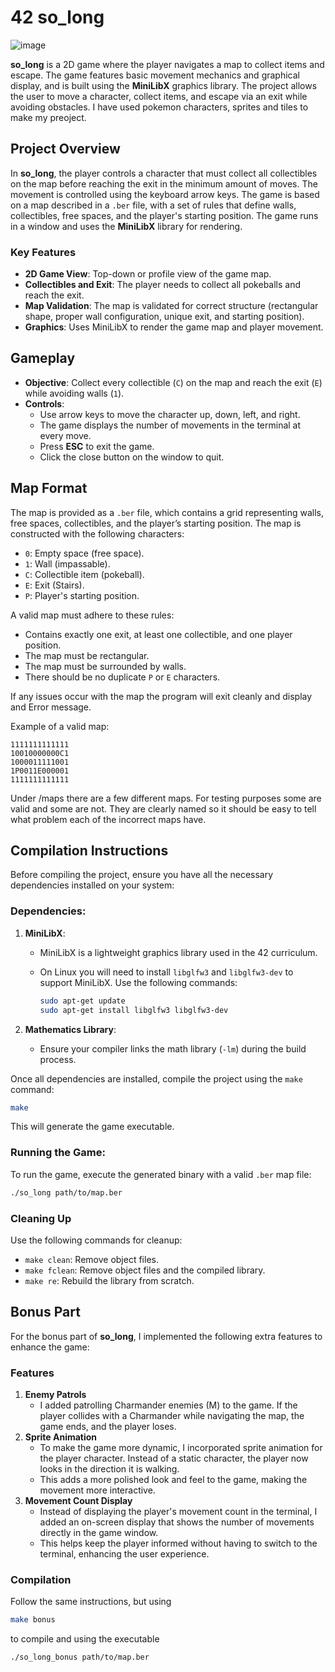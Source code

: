 # 42 so_long

![image](https://github.com/user-attachments/assets/8b892f03-e06f-4710-8637-bcf609d2ab6c)


**so_long** is a 2D game where the player navigates a map to collect items and escape. The game features basic movement mechanics and graphical display, and is built using the **MiniLibX** graphics library. The project allows the user to move a character, collect items, and escape via an exit while avoiding obstacles. I have used pokemon characters, sprites and tiles to make my preoject.

## Project Overview

In **so_long**, the player controls a character that must collect all collectibles on the map before reaching the exit in the minimum amount of moves. The movement is controlled using the keyboard arrow keys. The game is based on a map described in a `.ber` file, with a set of rules that define walls, collectibles, free spaces, and the player's starting position. The game runs in a window and uses the **MiniLibX** library for rendering.

### Key Features
- **2D Game View**: Top-down or profile view of the game map.
- **Collectibles and Exit**: The player needs to collect all pokeballs and reach the exit.
- **Map Validation**: The map is validated for correct structure (rectangular shape, proper wall configuration, unique exit, and starting position).
- **Graphics**: Uses MiniLibX to render the game map and player movement.

## Gameplay

- **Objective**: Collect every collectible (`C`) on the map and reach the exit (`E`) while avoiding walls (`1`).
- **Controls**:
  - Use arrow keys to move the character up, down, left, and right.
  - The game displays the number of movements in the terminal at every move.
  - Press **ESC** to exit the game.
  - Click the close button on the window to quit.

## Map Format

The map is provided as a `.ber` file, which contains a grid representing walls, free spaces, collectibles, and the player’s starting position. The map is constructed with the following characters:
- `0`: Empty space (free space).
- `1`: Wall (impassable).
- `C`: Collectible item (pokeball).
- `E`: Exit (Stairs).
- `P`: Player's starting position.

A valid map must adhere to these rules:
- Contains exactly one exit, at least one collectible, and one player position.
- The map must be rectangular.
- The map must be surrounded by walls.
- There should be no duplicate `P` or `E` characters.

If any issues occur with the map the program will exit cleanly and display and Error message.

Example of a valid map:
```
1111111111111
10010000000C1
1000011111001
1P0011E000001
1111111111111
```

Under /maps there are a few different maps. For testing purposes some are valid and some are not. They are clearly named so it should be easy to tell what problem each of the incorrect maps have.

## Compilation Instructions

Before compiling the project, ensure you have all the necessary dependencies installed on your system:

### Dependencies:
1. **MiniLibX**:
   - MiniLibX is a lightweight graphics library used in the 42 curriculum.
   - On Linux you will need to install `libglfw3` and `libglfw3-dev` to support MiniLibX. Use the following commands:

       ```bash
       sudo apt-get update
       sudo apt-get install libglfw3 libglfw3-dev
       ```

2. **Mathematics Library**:
   - Ensure your compiler links the math library (`-lm`) during the build process.


Once all dependencies are installed, compile the project using the `make` command:

```bash
make
```

This will generate the game executable.

### Running the Game:

To run the game, execute the generated binary with a valid `.ber` map file:

```bash
./so_long path/to/map.ber
```

### Cleaning Up
Use the following commands for cleanup:

- `make clean`: Remove object files.
- `make fclean`: Remove object files and the compiled library.
- `make re`: Rebuild the library from scratch.

## Bonus Part

For the bonus part of **so_long**, I implemented the following extra features to enhance the game:

### Features
1. **Enemy Patrols**
   - I added patrolling Charmander enemies (M) to the game. If the player collides with a Charmander while navigating the map, the game ends, and the player loses.
2. **Sprite Animation**
   - To make the game more dynamic, I incorporated sprite animation for the player character. Instead of a static character, the player now looks in the direction it is walking.
   - This adds a more polished look and feel to the game, making the movement more interactive.
3. **Movement Count Display**
   - Instead of displaying the player's movement count in the terminal, I added an on-screen display that shows the number of movements directly in the game window.
   - This helps keep the player informed without having to switch to the terminal, enhancing the user experience.

### Compilation
Follow the same instructions, but using 
```bash
make bonus
```
to compile and using the executable 
```bash
./so_long_bonus path/to/map.ber
```
